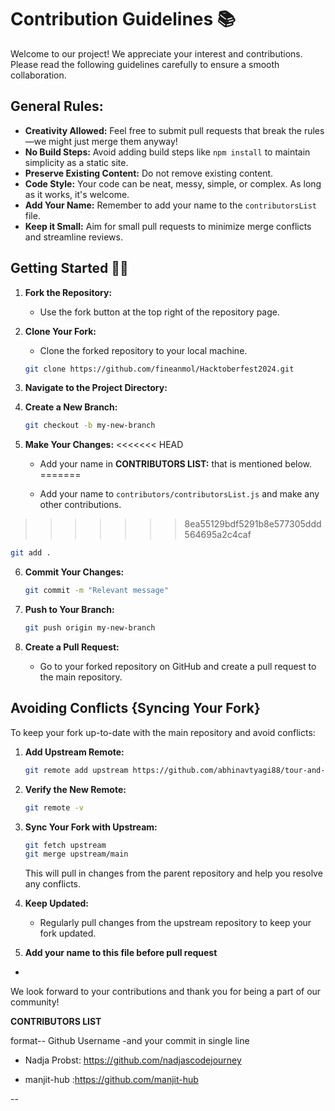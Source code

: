 # Contribution Guidelines 📚

Welcome to our project! We appreciate your interest and contributions. Please read the following guidelines carefully to ensure a smooth collaboration.

## General Rules:

- **Creativity Allowed:** Feel free to submit pull requests that break the rules—we might just merge them anyway!
- **No Build Steps:** Avoid adding build steps like `npm install` to maintain simplicity as a static site.
- **Preserve Existing Content:** Do not remove existing content.
- **Code Style:** Your code can be neat, messy, simple, or complex. As long as it works, it's welcome.
- **Add Your Name:** Remember to add your name to the `contributorsList` file.
- **Keep it Small:** Aim for small pull requests to minimize merge conflicts and streamline reviews.

## Getting Started 🤩🤗

1. **Fork the Repository:**

   - Use the fork button at the top right of the repository page.

2. **Clone Your Fork:**

   - Clone the forked repository to your local machine.

   ```bash
   git clone https://github.com/fineanmol/Hacktoberfest2024.git
   ```

3. **Navigate to the Project Directory:**

4. **Create a New Branch:**

   ```bash
   git checkout -b my-new-branch
   ```

5. **Make Your Changes:**
<<<<<<< HEAD
   - Add your name in **CONTRIBUTORS LIST:** that is mentioned below.
=======

   - Add your name to `contributors/contributorsList.js` and make any other contributions.
>>>>>>> 8ea55129bdf5291b8e577305ddd564695a2c4caf

   ```bash
   git add .
   ```

6. **Commit Your Changes:**

   ```bash
   git commit -m "Relevant message"
   ```

7. **Push to Your Branch:**

   ```bash
   git push origin my-new-branch
   ```

8. **Create a Pull Request:**
   - Go to your forked repository on GitHub and create a pull request to the main repository.

## Avoiding Conflicts {Syncing Your Fork}

To keep your fork up-to-date with the main repository and avoid conflicts:

1. **Add Upstream Remote:**

   ```bash
   git remote add upstream https://github.com/abhinavtyagi88/tour-and-travel.git
   ```

2. **Verify the New Remote:**

   ```bash
   git remote -v
   ```

3. **Sync Your Fork with Upstream:**

   ```bash
   git fetch upstream
   git merge upstream/main
   ```

   This will pull in changes from the parent repository and help you resolve any conflicts.

4. **Keep Updated:**

   - Regularly pull changes from the upstream repository to keep your fork updated.

5. **Add your name to this file before pull request**

-

We look forward to your contributions and thank you for being a part of our community!

**CONTRIBUTORS LIST**

format--
Github Username
-and your commit in single line

- Nadja Probst: https://github.com/nadjascodejourney

- manjit-hub :https://github.com/manjit-hub

--
